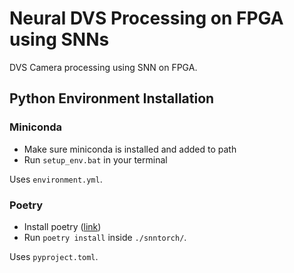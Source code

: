 # Neural DVS Processing on FPGA using SNNs

DVS Camera processing using SNN on FPGA.

## Python Environment Installation

### Miniconda

- Make sure miniconda is installed and added to path
- Run ``setup_env.bat`` in your terminal 

Uses `environment.yml`.

### Poetry

- Install poetry ([link](https://python-poetry.org/docs/#installing-with-the-official-installer))
- Run `poetry install` inside `./snntorch/`.

Uses `pyproject.toml`.